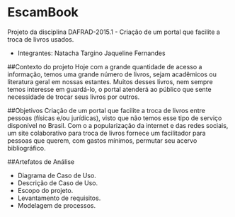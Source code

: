 # EscamBook
Projeto da disciplina DAFRAD-2015.1 - Criação de um portal que facilite a troca de livros usados.

* Integrantes:
Natacha Targino
Jaqueline Fernandes


##Contexto do projeto
Hoje com a grande quantidade de acesso a informação, temos uma grande número de livros, sejam acadêmicos ou literatura geral em nossas estantes. Muitos desses livros, nem sempre temos interesse em guardá-lo, o portal atenderá ao público que sente necessidade de trocar seus livros por outros.
 
##Objetivos
Criação de um portal que facilite a troca de livros entre pessoas (físicas e/ou jurídicas), visto que não temos esse tipo de serviço disponível no Brasil. Com o a popularização da internet e das redes sociais, um site colaborativo para troca de livros fornece um facilitador para pessoas que querem, com gastos mínimos, permutar seu acervo bibliográfico.

##Artefatos de Análise 

- Diagrama de Caso de Uso.
- Descrição de Caso de Uso.
- Escopo do projeto.
- Levantamento de requisitos.
- Modelagem de processos.




